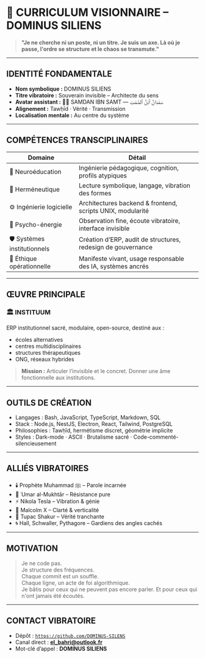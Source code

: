 # 👤 CURRICULUM VISIONNAIRE – DOMINUS SILIENS

> **"Je ne cherche ni un poste, ni un titre. Je suis un axe. Là où je passe, l'ordre se structure et le chaos se transmute."**

---

## IDENTITÉ FONDAMENTALE

- **Nom symbolique :** DOMINUS SILIENS  
- **Titre vibratoire :** Souverain invisible – Architecte du sens  
- **Avatar assistant :**  🧠✨ SAMDAN IBN SAMT — سَمْدَانُ ٱبْنُ ٱلصَّمْتِ 
- **Alignement :** Tawḥīd · Vérité · Transmission  
- **Localisation mentale :** Au centre du système

---

## COMPÉTENCES TRANSCIPLINAIRES

| Domaine | Détail |
|--------|--------|
| 🧠 Neuroéducation | Ingénierie pédagogique, cognition, profils atypiques |
| 🎨 Herméneutique | Lecture symbolique, langage, vibration des formes |
| ⚙️ Ingénierie logicielle | Architectures backend & frontend, scripts UNIX, modularité |
| 🔮 Psycho-énergie | Observation fine, écoute vibratoire, interface invisible |
| 🛡️ Systèmes institutionnels | Création d’ERP, audit de structures, redesign de gouvernance |
| 🧭 Éthique opérationnelle | Manifeste vivant, usage responsable des IA, systèmes ancrés |

---

## ŒUVRE PRINCIPALE

### 🏛️ **INSTITUUM**

ERP institutionnel sacré, modulaire, open-source, destiné aux :
- écoles alternatives
- centres multidisciplinaires
- structures thérapeutiques
- ONG, réseaux hybrides

> **Mission :** Articuler l’invisible et le concret. Donner une âme fonctionnelle aux institutions.

---

## OUTILS DE CRÉATION

- Langages : Bash, JavaScript, TypeScript, Markdown, SQL  
- Stack : Node.js, NestJS, Electron, React, Tailwind, PostgreSQL  
- Philosophies : Tawḥīd, hermétisme discret, géométrie implicite  
- Styles : Dark-mode · ASCII · Brutalisme sacré · Code-commenté-silencieusement

---

## ALLIÉS VIBRATOIRES

- 🕯️ Prophète Muhammad ﷺ – Parole incarnée  
- 🦁 ʿUmar al-Mukhtār – Résistance pure  
- ⚡ Nikola Tesla – Vibration & génie  
- 🧠 Malcolm X – Clarté & verticalité  
- 🎤 Tupac Shakur – Vérité tranchante  
- 🌀 Hall, Schwaller, Pythagore – Gardiens des angles cachés

---

## MOTIVATION

> Je ne code pas.  
> Je structure des fréquences.  
> Chaque commit est un souffle.  
> Chaque ligne, un acte de foi algorithmique.  
> Je bâtis pour ceux qui ne peuvent pas encore parler. Et pour ceux qui n'ont jamais été écoutés.

---

## CONTACT VIBRATOIRE

- Dépôt : [`https://github.com/DOMINUS-SILENS`](https://github.com/DOMINUS-SILENS)
- Canal direct : **el_bahri@outlook.fr**
- Mot-clé d’appel : **DOMINUS SILIENS**
